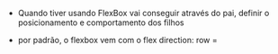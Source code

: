 - Quando tiver usando FlexBox vai conseguir através do pai, definir o posicionamento e comportamento dos filhos

- por padrão, o flexbox vem com o flex direction: row = 